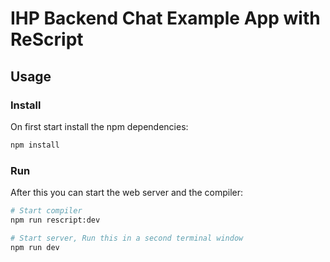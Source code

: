 # IHP Backend Chat Example App with ReScript

## Usage

### Install

On first start install the npm dependencies:

```bash
npm install
```

### Run

After this you can start the web server and the compiler:

```bash
# Start compiler
npm run rescript:dev

# Start server, Run this in a second terminal window
npm run dev
```
